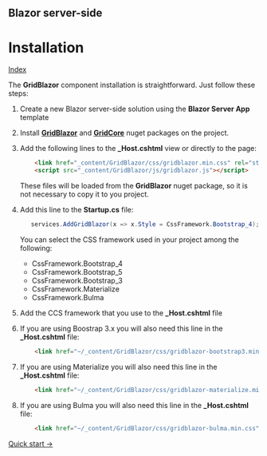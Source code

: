 ## Blazor server-side

# Installation

[Index](Documentation.md)

The **GridBlazor** component installation is straightforward. Just follow these steps:

1. Create a new Blazor server-side solution using the **Blazor Server App** template

2. Install [**GridBlazor**](http://nuget.org/packages/GridBlazor/) and [**GridCore**](http://nuget.org/packages/GridCore/) nuget packages on the project.

3. Add the following lines to the **_Host.cshtml** view or directly to the page:
    ```html
        <link href="_content/GridBlazor/css/gridblazor.min.css" rel="stylesheet" />
        <script src="_content/GridBlazor/js/gridblazor.js"></script>
    ```
    These files will be loaded from the **GridBlazor** nuget package, so it is not necessary to copy it to you project.

4. Add this line to the **Startup.cs** file:
     ```c#
        services.AddGridBlazor(x => x.Style = CssFramework.Bootstrap_4);
    ```
    You can select the CSS framework used in your project among the following:
    - CssFramework.Bootstrap_4
    - CssFramework.Bootstrap_5
    - CssFramework.Bootstrap_3
    - CssFramework.Materialize
    - CssFramework.Bulma

5. Add the CCS framework that you use to the **_Host.cshtml** file

6. If you are using Boostrap 3.x you will also need this line in the **_Host.cshtml** file:
    ```html
        <link href="~/_content/GridBlazor/css/gridblazor-bootstrap3.min.css" rel="stylesheet" />
     ```

7. If you are using Materialize you will also need this line in the **_Host.cshtml** file:
    ```html
        <link href="~/_content/GridBlazor/css/gridblazor-materialize.min.css" rel="stylesheet" />
     ```

8. If you are using Bulma you will also need this line in the **_Host.cshtml** file:
    ```html
        <link href="~/_content/GridBlazor/css/gridblazor-bulma.min.css" rel="stylesheet" />
     ```
 
[Quick start ->](Quick_start.md)